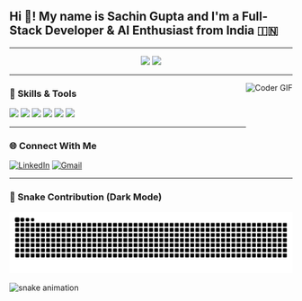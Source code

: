 <h2 align="left">Hi 👋! My name is Sachin Gupta and I'm a Full-Stack Developer & AI Enthusiast from India 🇮🇳</h2>

---

<div align="center">
  <img src="https://github-readme-stats.vercel.app/api?username=SachinGupta93&show_icons=true&include_all_commits=true&count_private=true&theme=dracula&hide_border=false" height="150" />
  <img src="https://github-readme-stats.vercel.app/api/top-langs/?username=SachinGupta93&layout=compact&theme=dracula&hide_border=false" height="150" />
</div>

---

<img align="right" height="150" src="https://i.imgflip.com/65efzo.gif" alt="Coder GIF" />

### 🧠 Skills & Tools

<div align="left">
  <img src="https://cdn.jsdelivr.net/gh/devicons/devicon/icons/javascript/javascript-original.svg" height="30" />
  <img src="https://cdn.jsdelivr.net/gh/devicons/devicon/icons/typescript/typescript-original.svg" height="30" />
  <img src="https://cdn.jsdelivr.net/gh/devicons/devicon/icons/react/react-original.svg" height="30" />
  <img src="https://cdn.jsdelivr.net/gh/devicons/devicon/icons/nodejs/nodejs-original.svg" height="30" />
  <img src="https://cdn.jsdelivr.net/gh/devicons/devicon/icons/python/python-original.svg" height="30" />
  <img src="https://cdn.jsdelivr.net/gh/devicons/devicon/icons/csharp/csharp-original.svg" height="30" />
</div>

---

### 🌐 Connect With Me

[![LinkedIn](https://img.shields.io/badge/LinkedIn-blue?style=for-the-badge&logo=linkedin)](https://www.linkedin.com/in/sachingupta9381/)
[![Gmail](https://img.shields.io/badge/Gmail-D14836?style=for-the-badge&logo=gmail&logoColor=white)](mailto:sachingupta9381@gmail.com)

---

### 🐍 Snake Contribution (Dark Mode)
![snake svg dark](https://github.com/SachinGupta93/SachinGupta93/raw/output/github-contribution-grid-snake-dark.svg?palette=github-dark)


<picture>
  <source media="(prefers-color-scheme: dark)" srcset="https://sachingupta93.github.io/SachinGupta93/github-contribution-grid-snake-dark.svg" />
  <source media="(prefers-color-scheme: light)" srcset="https://sachingupta93.github.io/SachinGupta93/github-contribution-grid-snake.svg" />
  <img alt="snake animation" src="https://sachingupta93.github.io/SachinGupta93/github-contribution-grid-snake.svg" />
</picture>



